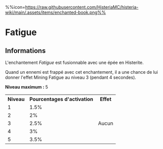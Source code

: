 %%icon=https://raw.githubusercontent.com/HisteriaMC/histeria-wiki/main/.assets/items/enchanted-book.png%%
# Fatigue

## Informations
L'enchantement *Fatigue* est fusionnable avec une épée en Histerite.

Quand un ennemi est frappé avec cet enchantement, il a une chance de lui donner l'effet Mining Fatigue au niveau 3 (pendant 4 secondes).  

**Niveau maximum :** 5  

<table>
  <tr>
    <th>Niveau</th>
    <th>Pourcentages d'activation</th>
    <th>Effet</th>
  </tr>
  <tr>
    <td>1</td>
    <td>1.5%</td>
    <td rowspan="5">Aucun</td>
  </tr>
  <tr>
    <td>2</td>
    <td>2%</td>
  </tr>
  <tr>
    <td>3</td>
    <td>2.5%</td>
  </tr>
  <tr>
    <td>4</td>
    <td>3%</td>
  </tr>
  <tr>
    <td>5</td>
    <td>3.5%</td>
   </tr>
</table>